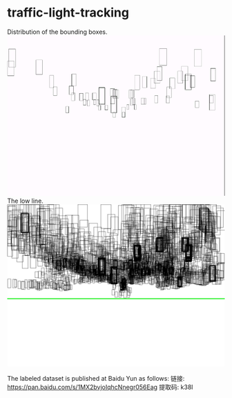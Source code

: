 # traffic-light-tracking
Distribution of the bounding boxes.
![Result](./data/bbd.gif)
The low line.
![Result](./data/empty.jpg)

The labeled dataset is published at Baidu Yun as follows:
链接: https://pan.baidu.com/s/1MX2bvjoIqhcNnegr056Eag 提取码: k38l
